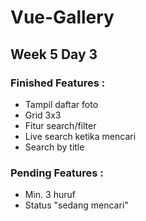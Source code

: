 # Vue-Gallery
## Week 5 Day 3
### Finished Features :
  - Tampil daftar foto
  - Grid 3x3
  - Fitur search/filter
  - Live search ketika mencari
  - Search by title

### Pending Features :
  - Min. 3 huruf
  - Status "sedang mencari"